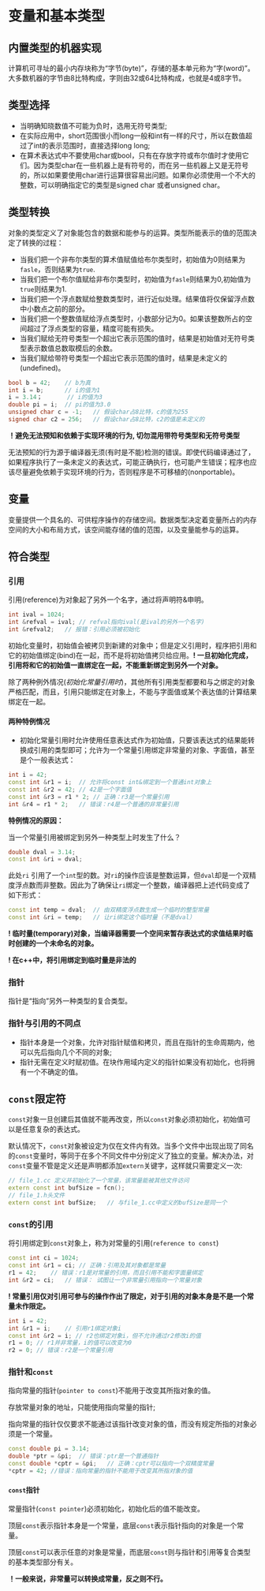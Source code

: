 # 变量和基本类型

## 内置类型的机器实现

计算机可寻址的最小内存块称为“字节(byte)”，存储的基本单元称为“字(word)”。大多数机器的字节由8比特构成，字则由32或64比特构成，也就是4或8字节。

## 类型选择

- 当明确知晓数值不可能为负时，选用无符号类型;
- 在实际应用中，short范围很小而long一般和int有一样的尺寸，所以在数值超过了int的表示范围时，直接选择long long;
- 在算术表达式中不要使用char或bool，只有在存放字符或布尔值时才使用它们。因为类型char在一些机器上是有符号的，而在另一些机器上又是无符号的，所以如果要使用char进行运算很容易出问题。如果你必须使用一个不大的整数，可以明确指定它的类型是signed char 或者unsigned char。

## 类型转换

对象的类型定义了对象能包含的数据和能参与的运算。类型所能表示的值的范围决定了转换的过程：

- 当我们把一个非布尔类型的算术值赋值给布尔类型时，初始值为0则结果为`fasle`，否则结果为`true`.
- 当我们把一个布尔值赋给非布尔类型时，初始值为`fasle`则结果为0,初始值为`true`则结果为1.
- 当我们把一个浮点数赋给整数类型时，进行近似处理。结果值将仅保留浮点数中小数点之前的部分。
- 当我们把一个整数值赋给浮点类型时，小数部分记为0。如果该整数所占的空间超过了浮点类型的容量，精度可能有损失。
- 当我们赋给无符号类型一个超出它表示范围的值时，结果是初始值对无符号类型表示数值总数取模后的余数。
- 当我们赋给带符号类型一个超出它表示范围的值时，结果是未定义的(undefined)。

```c++
bool b = 42;	// b为真
int i = b;		// i的值为1
i = 3.14；		// i的值为3
double pi = i;	// pi的值为3.0
unsigned char c = -1;	// 假设char占8比特，c的值为255
signed char c2 = 256;	// 假设char占8比特，c2的值是未定义的
```



**！避免无法预知和依赖于实现环境的行为, 切勿混用带符号类型和无符号类型**

无法预知的行为源于编译器无须(有时是不能)检测的错误。即使代码编译通过了，如果程序执行了一条未定义的表达式，可能正确执行，也可能产生错误；程序也应该尽量避免依赖于实现环境的行为，否则程序是不可移植的(nonportable)。

## 变量

变量提供一个具名的、可供程序操作的存储空间。数据类型决定着变量所占的内存空间的大小和布局方式，该空间能存储的值的范围，以及变量能参与的运算。

## 符合类型

### 引用

引用(reference)为对象起了另外一个名字，通过将声明符&申明。

```c++
int ival = 1024;
int &refval = ival;	// refval指向ival(是ival的另外一个名字)
int &refval2;	// 报错：引用必须被初始化
```

初始化变量时，初始值会被拷贝到新建的对象中；但是定义引用时，程序把引用和它的初始值绑定(bind)在一起，而不是将初始值拷贝给应用。**! 一旦初始化完成，引用将和它的初始值一直绑定在一起，不能重新绑定到另外一个对象。**

除了两种例外情况(*初始化常量引用时*)，其他所有引用类型都要和与之绑定的对象严格匹配，而且，引用只能绑定在对象上，不能与字面值或某个表达值的计算结果绑定在一起。

#### 两种特例情况

- 初始化常量引用时允许使用任意表达式作为初始值，只要该表达式的结果能转换成引用的类型即可；允许为一个常量引用绑定非常量的对象、字面值，甚至是个一般表达式：

```c++
int i = 42;
const int &r1 = i;	// 允许将const int&绑定到一个普通int对象上
const int &r2 = 42;	// 42是一个字面值
const int &r3 = r1 * 2;	// 正确：r3是一个常量引用
int &r4 = r1 * 2;	// 错误：r4是一个普通的非常量引用
```

**特例情况的原因：**

当一个常量引用被绑定到另外一种类型上时发生了什么？

```c++
double dval = 3.14;
const int &ri = dval;
```

此处`ri` 引用了一个`int`型的数。对`ri`的操作应该是整数运算，但`dval`却是一个双精度浮点数而非整数。因此为了确保让`ri`绑定一个整数，编译器把上述代码变成了如下形式：

```c++
const int temp = dval;	// 由双精度浮点数生成一个临时的整型常量
const int &ri = temp;	// 让ri绑定这个临时量（不是dval）
```

**! 临时量(temporary)对象，当编译器需要一个空间来暂存表达式的求值结果时临时创建的一个未命名的对象。**

**! 在c++中，将引用绑定到临时量是非法的**

### 指针

指针是“指向”另外一种类型的复合类型。

### 指针与引用的不同点

- 指针本身是一个对象，允许对指针赋值和拷贝，而且在指针的生命周期内，他可以先后指向几个不同的对象;
- 指针无需在定义时赋初值。在块作用域内定义的指针如果没有初始化，也将拥有一个不确定的值。

## `const`限定符

`const`对象一旦创建后其值就不能再改变，所以`const`对象必须初始化，初始值可以是任意复杂的表达式。

默认情况下，`const`对象被设定为仅在文件内有效。当多个文件中出现出现了同名的`const`变量时，等同于在多个不同文件中分别定义了独立的变量。解决办法，对`const`变量不管是定义还是声明都添加`extern`关键字，这样就只需要定义一次:

```c++
// file_1.cc 定义并初始化了一个常量，该常量能被其他文件访问
extern const int bufSize = fcn();
// file_1.h头文件
extern const int bufSize; 	// 与file_1.cc中定义的bufSize是同一个
```

### `const`的引用

将引用绑定到`const`对象上，称为对常量的引用(`reference to const`)

```c++
const int ci = 1024;
const int &r1 = ci;	// 正确：引用及其对象都是常量
r1 = 42;	// 错误：r1是对常量的引用，而且引用不能和字面量绑定
int &r2 = ci;	// 错误： 试图让一个非常量引用指向一个常量对象
```

**! 常量引用仅对引用可参与的操作作出了限定，对于引用的对象本身是不是一个常量未作限定。**

```c++
int i = 42;
int &r1 = i;	// 引用r1绑定对象i
const int &r2 = i; // r2也绑定对象i，但不允许通过r2修改i的值
r1 = 0;	// r1并非常量，i的值可以改变为0
r2 = 0;	// 错误：r2是一个常量引用
```

### 指针和`const`

指向常量的指针(`pointer to const`)不能用于改变其所指对象的值。

存放常量对象的地址，只能使用指向常量的指针;

指向常量的指针仅仅要求不能通过该指针改变对象的值，而没有规定所指的对象必须是一个常量。

```c++
const double pi = 3.14;
double *ptr = &pi;	// 错误：ptr是一个普通指针
const double *cptr = &pi;	// 正确：cptr可以指向一个双精度常量
*cptr = 42;	//错误：指向常量的指针不能用于改变其所指对象的值
```

#### `const`指针

常量指针(`const pointer`)必须初始化，初始化后的值不能改变。

顶层`const`表示指针本身是一个常量，底层`const`表示指针指向的对象是一个常量。

顶层`const`可以表示任意的对象是常量，而底层`const`则与指针和引用等复合类型的基本类型部分有关。

**！一般来说，非常量可以转换成常量，反之则不行。**


